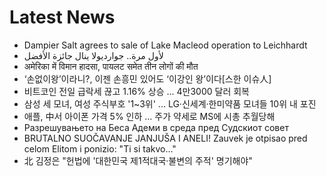 # Latest News
-  Dampier Salt agrees to sale of Lake Macleod operation to Leichhardt
-  لأول مرة.. جوارديولا ينال جائزة الأفضل
-  अमेरिका में विमान हादसा, पायलट समेत तीन लोगों की मौत
-  ‘손없이왕’이라니?, 이젠 손흥민 있어도 ‘이강인 왕’이다[스한 이슈人]
-  비트코인 전일 급락세 끊고 1.16% 상승 ... 4만3000 달러 회복
-  삼성 세 모녀, 여성 주식부호 '1~3위' ... LG·신세계·한미약품 모녀들 10위 내 포진
-  애플, 中서 아이폰 가격 5% 인하 ... 주가 약세로 MS에 시총 추월당해
-  Разрешувањето на Беса Адеми в среда пред Судскиот совет
-  BRUTALNO SUOČAVANJE JANJUŠA I ANELI! Zauvek je otpisao pred celom Elitom i ponizio: "Ti si takvo..."
-  北 김정은 "헌법에 '대한민국 제1적대국·불변의 주적' 명기해야"
